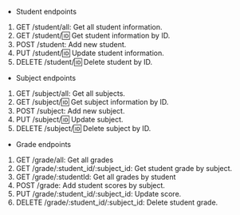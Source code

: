 - Student endpoints

1. GET /student/all: Get all student information.
2. GET /student/:id: Get student information by ID.
3. POST /student: Add new student.
4. PUT /student/:id: Update student information.
5. DELETE /student/:id: Delete student by ID.

- Subject endpoints

1. GET /subject/all: Get all subjects.
2. GET /subject/:id: Get subject information by ID.
3. POST /subject: Add new subject.
4. PUT /subject/:id: Update subject.
5. DELETE /subject/:id: Delete subject by ID.

- Grade endpoints
1. GET /grade/all: Get all grades
2. GET /grade/:student_id/:subject_id: Get student grade by subject.
3. GET /grade/:studentId: Get all grades by student
4. POST /grade: Add student scores by subject.
5. PUT /grade/:student_id/:subject_id: Update score.
6. DELETE /grade/:student_id/:subject_id: Delete student grade.

